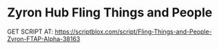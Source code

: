 # Zyron Hub Fling Things and People


GET SCRIPT AT: https://scriptblox.com/script/Fling-Things-and-People-Zyron-FTAP-Alpha-38163
